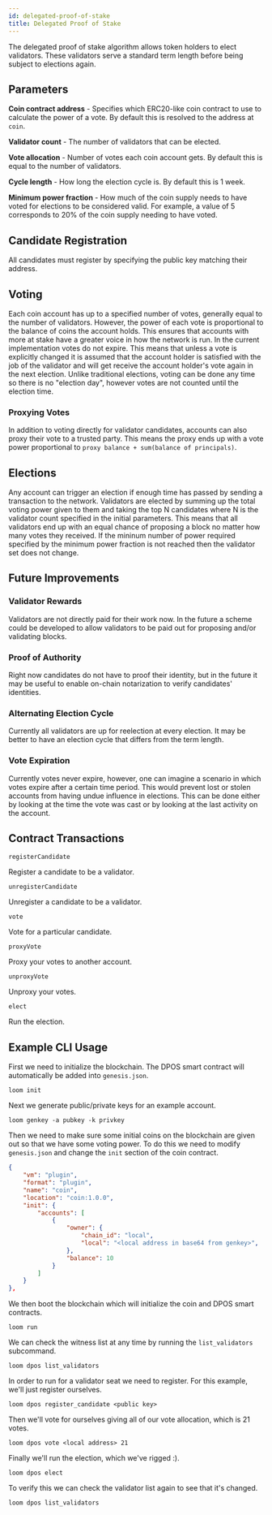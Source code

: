 ```yaml
---
id: delegated-proof-of-stake
title: Delegated Proof of Stake
---
```


The delegated proof of stake algorithm allows token holders to elect validators.
These validators serve a standard term length before being subject to elections again.

## Parameters

**Coin contract address** - Specifies which ERC20-like coin contract to use to calculate the power of a vote. By default this is resolved to the address at `coin`.

**Validator count** - The number of validators that can be elected.

**Vote allocation** - Number of votes each coin account gets. By default this is equal to the number of validators.

**Cycle length** - How long the election cycle is. By default this is 1 week.

**Minimum power fraction** - How much of the coin supply needs to have voted for elections to be considered valid.
For example, a value of 5 corresponds to 20% of the coin supply needing to have voted.

## Candidate Registration

All candidates must register by specifying the public key matching their address.

## Voting

Each coin account has up to a specified number of votes, generally equal to the number of validators.
However, the power of each vote is proportional to the balance of coins the account holds.  This ensures that accounts
with more at stake have a greater voice in how the network is run.  In the current implementation votes do not expire.
This means that unless a vote is explicitly changed it is assumed that the account holder is satisfied with the job of the
validator and will get receive the account holder's vote again in the next election.  Unlike traditional elections, voting
can be done any time so there is no "election day", however votes are not counted until the election time.

### Proxying Votes

In addition to voting directly for validator candidates, accounts can also proxy their vote to a trusted party. This means
the proxy ends up with a vote power proportional to `proxy balance + sum(balance of principals)`.

## Elections

Any account can trigger an election if enough time has passed by sending a transaction to the network.
Validators are elected by summing up the total voting power given to them and taking the top N candidates where N
is the validator count specified in the initial parameters. This means that all validators end up with an equal chance of proposing
a block no matter how many votes they received. If the mininum number of power required specified by the minimum power fraction
is not reached then the validator set does not change.

## Future Improvements

### Validator Rewards

Validators are not directly paid for their work now.  In the future a scheme could be developed to allow validators to be paid out
for proposing and/or validating blocks.

### Proof of Authority

Right now candidates do not have to proof their identity, but in the future it may be useful to enable on-chain notarization to
verify candidates' identities.

### Alternating Election Cycle

Currently all validators are up for reelection at every election.  It may be better to have an election cycle that differs from the
term length.

### Vote Expiration

Currently votes never expire, however, one can imagine a scenario in which votes expire after a certain time period.  This would
prevent lost or stolen accounts from having undue influence in elections.  This can be done either by looking at the time the vote
was cast or by looking at the last activity on the account.

## Contract Transactions

`registerCandidate`

Register a candidate to be a validator.

`unregisterCandidate`

Unregister a candidate to be a validator.

`vote`

Vote for a particular candidate.

`proxyVote`

Proxy your votes to another account.

`unproxyVote`

Unproxy your votes.

`elect`

Run the election.

## Example CLI Usage

First we need to initialize the blockchain. The DPOS smart contract will automatically be added into `genesis.json`.
```shell
loom init
```

Next we generate public/private keys for an example account.
```shell
loom genkey -a pubkey -k privkey
```

Then we need to make sure some initial coins on the blockchain are given out so that we have some voting power. To do this we need to modify
`genesis.json` and change the `init` section of the coin contract.
```json
{
    "vm": "plugin",
    "format": "plugin",
    "name": "coin",
    "location": "coin:1.0.0",
    "init": {
        "accounts": [
            {
                "owner": {
                    "chain_id": "local",
                    "local": "<local address in base64 from genkey>",
                },
                "balance": 10
            }
        ]
    }
},
```

We then boot the blockchain which will initialize the coin and DPOS smart contracts.
```shell
loom run
```

We can check the witness list at any time by running the `list_validators` subcommand.
```shell
loom dpos list_validators
```

In order to run for a validator seat we need to register. For this example, we'll just register ourselves.
```shell
loom dpos register_candidate <public key>
```

Then we'll vote for ourselves giving all of our vote allocation, which is 21 votes.
```shell
loom dpos vote <local address> 21
```

Finally we'll run the election, which we've rigged :).
```shell
loom dpos elect
```

To verify this we can check the validator list again to see that it's changed.
```shell
loom dpos list_validators
```
